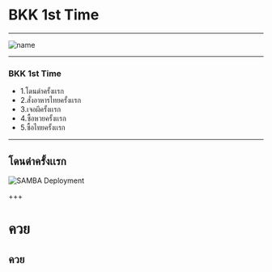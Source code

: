 # BKK 1st Time #
---
![name](https://scontent.fkkc2-1.fna.fbcdn.net/v/t1.15752-9/78326865_601446323934668_2973275936260096000_n.png?_nc_cat=111&_nc_eui2=AeHlNvPbKvrAMgvKlnRZDDe12lTIimEc0WbdOiqXBfNaFxu9FehqScipe1NGs3ajBJRga0AGdbb3RTt8zC9PWXtYdBnSxNqM1ECie1I0o3bvFQ&_nc_ohc=usgbaJE-oE4AQlDxBqiqWLqLdKEPhHbYW-Oahsym5_A3Z7m4MvwJF0BDA&_nc_ht=scontent.fkkc2-1.fna&oh=cc8c007d8fc9a55d2b4dafba2f9702b3&oe=5E7CC1E9)

---
### BKK 1st Time
 
- 1.โดนด่าครั้งเเรก
- 2.สั่งอาหารไทยครั้งเเรก
- 3.เจอผีครั้งเเรก
- 4.ซื้อหวยครั้งเเรก
- 5.ซื้อไทยครั้งเเรก

---
## โดนด่าครั้งเเรก 
![SAMBA Deployment](https://scontent.fbkk22-2.fna.fbcdn.net/v/t1.15752-9/77341854_1397169560443359_7087607529244459008_n.png?_nc_cat=109&_nc_eui2=AeGxdKMlvv5YW_XpA99Qs21Tnxz8Qk02AKH56Bvtg5XbPBmLOmoINRR2EG9He5vxMKvkQE7ANnxszqHZkZB_IL1UrUtf4BiCvvOkYN7EM9l0VA&_nc_ohc=3DS05x93Mz4AQkJgQQk1p2WoMiVDMBkGe_3xCM6BZaa6gc6bzbgTS3NUw&_nc_ht=scontent.fbkk22-2.fna&oh=fdc9e7282a964cf17665f04d4bd77a34&oe=5E74AFFC)

+++
# ควย
## ควย